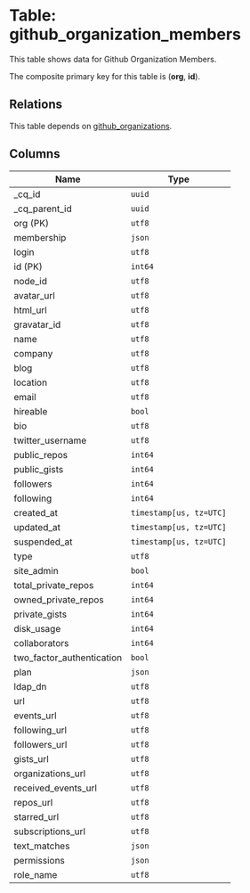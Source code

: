 # Table: github_organization_members

This table shows data for Github Organization Members.

The composite primary key for this table is (**org**, **id**).

## Relations

This table depends on [github_organizations](github_organizations.md).

## Columns

| Name          | Type          |
| ------------- | ------------- |
|_cq_id|`uuid`|
|_cq_parent_id|`uuid`|
|org (PK)|`utf8`|
|membership|`json`|
|login|`utf8`|
|id (PK)|`int64`|
|node_id|`utf8`|
|avatar_url|`utf8`|
|html_url|`utf8`|
|gravatar_id|`utf8`|
|name|`utf8`|
|company|`utf8`|
|blog|`utf8`|
|location|`utf8`|
|email|`utf8`|
|hireable|`bool`|
|bio|`utf8`|
|twitter_username|`utf8`|
|public_repos|`int64`|
|public_gists|`int64`|
|followers|`int64`|
|following|`int64`|
|created_at|`timestamp[us, tz=UTC]`|
|updated_at|`timestamp[us, tz=UTC]`|
|suspended_at|`timestamp[us, tz=UTC]`|
|type|`utf8`|
|site_admin|`bool`|
|total_private_repos|`int64`|
|owned_private_repos|`int64`|
|private_gists|`int64`|
|disk_usage|`int64`|
|collaborators|`int64`|
|two_factor_authentication|`bool`|
|plan|`json`|
|ldap_dn|`utf8`|
|url|`utf8`|
|events_url|`utf8`|
|following_url|`utf8`|
|followers_url|`utf8`|
|gists_url|`utf8`|
|organizations_url|`utf8`|
|received_events_url|`utf8`|
|repos_url|`utf8`|
|starred_url|`utf8`|
|subscriptions_url|`utf8`|
|text_matches|`json`|
|permissions|`json`|
|role_name|`utf8`|